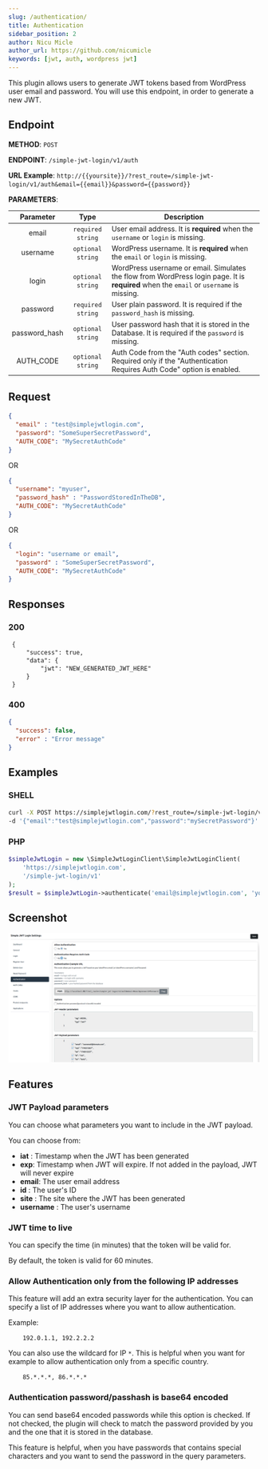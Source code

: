 ```yaml
---
slug: /authentication/
title: Authentication
sidebar_position: 2
author: Nicu Micle
author_url: https://github.com/nicumicle
keywords: [jwt, auth, wordpress jwt]
---
```


This plugin allows users to generate JWT tokens based from WordPress user email and password.
You will use this endpoint, in order to generate a new JWT.

## Endpoint

**METHOD**: `POST`

**ENDPOINT**: `/simple-jwt-login/v1/auth`

**URL Example**: `http://{{yoursite}}/?rest_route=/simple-jwt-login/v1/auth&email={{email}}&password={{password}}`


**PARAMETERS**: 

| Parameter       |   Type           |   Description|
| :-------------: | :--------------: | ------------ |
|   email  | `required` `string` | User email address. It is **required** when the `username` or `login` is missing.|
| username | `optional` `string` | WordPress username. It is **required** when the `email` or `login` is missing. |
| login    | `optional` `string` | WordPress username or email. Simulates the flow from WordPress login page. It is **required** when the `email` or `username` is missing. |
| password | `required` `string` | User plain password. It is required if the `password_hash` is missing.|
| password_hash | `optional` `string` | User password hash that it is stored in the Database. It is required if the `password` is missing. |
| AUTH_CODE | `optional` `string` | Auth Code from the "Auth codes" section. Required only if the "Authentication Requires Auth Code" option is enabled. |

## Request

```json
{
  "email" : "test@simplejwtlogin.com",
  "password": "SomeSuperSecretPassword",
  "AUTH_CODE": "MySecretAuthCode"
}
```

OR

```json
{
  "username": "myuser",
  "password_hash" : "PasswordStoredInTheDB",
  "AUTH_CODE": "MySecretAuthCode"
}
```

OR

```json
{
  "login": "username or email",
  "password" : "SomeSuperSecretPassword",
  "AUTH_CODE": "MySecretAuthCode"
}
```


## Responses

### 200
```
 {
     "success": true,
     "data": {
         "jwt": "NEW_GENERATED_JWT_HERE"
     }
 }
```

### 400

```json
{
  "success": false,
  "error" : "Error message"
}
```

## Examples

### SHELL

```bash
curl -X POST https://simplejwtlogin.com/?rest_route=/simple-jwt-login/v1/auth \
-d '{"email":"test@simplejwtlogin.com","password":"mySecretPassword"}'
```

### PHP

```php
$simpleJwtLogin = new \SimpleJwtLoginClient\SimpleJwtLoginClient(
    'https://simplejwtlogin.com',
    '/simple-jwt-login/v1'
);
$result = $simpleJwtLogin->authenticate('email@simplejwtlogin.com', 'your password', 'AUTH CODE');
```


## Screenshot

![](https://github.com/nicumicle/simple-jwt-login/blob/master/wordpress.org/assets/screenshot-7.png?raw=true)


## Features

### JWT Payload parameters

You can choose what parameters you want to include in the JWT payload.

You can choose from:
- **iat** : Timestamp when the JWT has been generated
- **exp**: Timestamp when JWT will expire. If not added in the payload, JWT will never expire
- **email**: The user email address
- **id** : The user's ID
- **site** : The site where the JWT has been generated 
- **username** : The user's username


### JWT time to live

You can specify the time (in minutes) that the token will be valid for. 

By default, the token is valid for 60 minutes.

### Allow Authentication only from the following IP addresses

This feature will add an extra security layer for the authentication. You can specify a list of IP addresses where you want to allow authentication.

Example:
```
    192.0.1.1, 192.2.2.2
```
You can also use the wildcard for IP `*`. This is helpful when you want for example to allow authentication only from a specific country.
```
    85.*.*.*, 86.*.*.*
```

### Authentication password/passhash is base64 encoded

You can send base64 encoded passwords while this option is checked. If not checked, the plugin will check to match the password provided by you and the one that it is stored in the database.

This feature is helpful, when you have passwords that contains special characters and you want to send the password in the query parameters.

